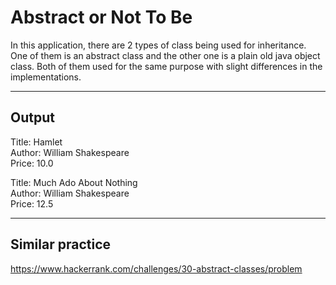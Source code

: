 # Abstract or Not To Be
In this application, there are 2 types of class being used for inheritance. One of them is an abstract class and the other one is a plain old java object class. Both of them used for the same purpose with slight differences in the implementations.

---

## Output
Title: Hamlet  
Author: William Shakespeare  
Price: 10.0  
  
Title: Much Ado About Nothing  
Author: William Shakespeare  
Price: 12.5  

---

## Similar practice
https://www.hackerrank.com/challenges/30-abstract-classes/problem
